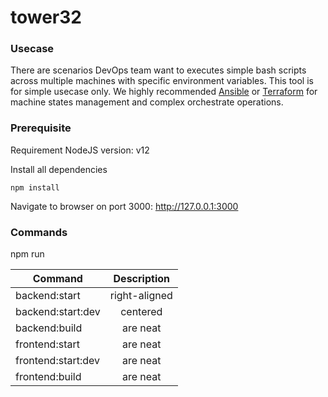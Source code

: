 # tower32

### Usecase

There are scenarios DevOps team want to executes simple bash scripts across multiple machines with specific environment variables. This tool is for simple usecase only. We highly recommended [Ansible](https://www.ansible.com/) or [Terraform](https://www.terraform.io/) for machine states management and complex orchestrate operations.

### Prerequisite

Requirement NodeJS version: v12

Install all dependencies
```javascripts
npm install
```

Navigate to browser on port 3000: http://127.0.0.1:3000

### Commands

npm run

| Command               | Description   |
| ----------------------|:-------------:|
| backend:start         | right-aligned |
| backend:start:dev     | centered      |
| backend:build         | are neat      |
| frontend:start        | are neat      |
| frontend:start:dev    | are neat      |
| frontend:build        | are neat      |
